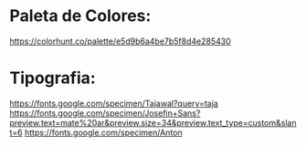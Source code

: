 # Paleta de Colores: 
https://colorhunt.co/palette/e5d9b6a4be7b5f8d4e285430
# Tipografia: 
https://fonts.google.com/specimen/Tajawal?query=taja
https://fonts.google.com/specimen/Josefin+Sans?preview.text=mate%20ar&preview.size=34&preview.text_type=custom&slant=6
https://fonts.google.com/specimen/Anton
